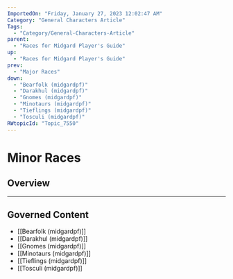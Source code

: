 ```yaml
---
ImportedOn: "Friday, January 27, 2023 12:02:47 AM"
Category: "General Characters Article"
Tags:
  - "Category/General-Characters-Article"
parent:
  - "Races for Midgard Player's Guide"
up:
  - "Races for Midgard Player's Guide"
prev:
  - "Major Races"
down:
  - "Bearfolk (midgardpf)"
  - "Darakhul (midgardpf)"
  - "Gnomes (midgardpf)"
  - "Minotaurs (midgardpf)"
  - "Tieflings (midgardpf)"
  - "Tosculi (midgardpf)"
RWtopicId: "Topic_7550"
---
```

# Minor Races
## Overview
---
## Governed Content
- [[Bearfolk (midgardpf)]]
- [[Darakhul (midgardpf)]]
- [[Gnomes (midgardpf)]]
- [[Minotaurs (midgardpf)]]
- [[Tieflings (midgardpf)]]
- [[Tosculi (midgardpf)]]

